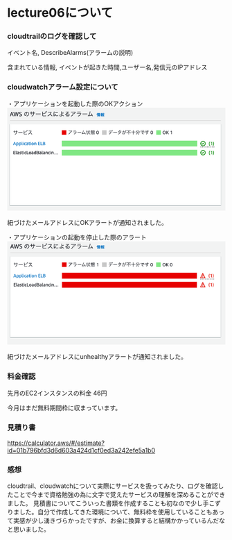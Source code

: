 # lecture06について

### cloudtrailのログを確認して

イベント名,
DescribeAlarms(アラームの説明)

含まれている情報,
イベントが起きた時間,ユーザー名,発信元のIPアドレス


### cloudwatchアラーム設定について

・アプリケーションを起動した際のOKアクション
![ALBアクション確認](images/ALB_OK.png)

紐づけたメールアドレスにOKアラートが通知されました。


・アプリケーションの起動を停止した際のアラート
![ALBアラート確認](images/ALB_unhealthy.png)

紐づけたメールアドレスにunhealthyアラートが通知されました。


### 料金確認

先月のEC2インスタンスの料金
46円

今月はまだ無料期間枠に収まっています。

### 見積り書
https://calculator.aws/#/estimate?id=01b796bfd3d6d603a424d1cf0ed3a242efe5a1b0


### 感想
cloudtrail、cloudwatchについて実際にサービスを扱ってみたり、ログを確認したことで今まで資格勉強の為に文字で覚えたサービスの理解を深めることができました。
見積書についてこういった書類を作成することも初なので少し手こずりました。自分で作成してきた環境について、無料枠を使用していることもあって実感が少し湧きづらかったですが、お金に換算すると結構かかっているんだなと思いました。
